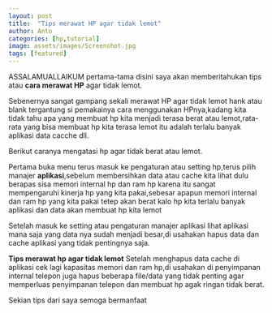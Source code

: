 ```yaml
---
layout: post
title:  "Tips merawat HP agar tidak lemot"
author: Anto
categories: [hp,tutorial]
image: assets/images/Screenshot.jpg
tags: [featured]
---
```


ASSALAMUALLAIKUM pertama-tama disini saya akan memberitahukan tips atau **cara merawat HP** agar tidak lemot.

Sebenernya sangat gampang sekali merawat HP agar tidak lemot hank atau blank tergantung si pemakainya cara menggunakan HPnya,kadang kita tidak tahu apa yang membuat hp kita menjadi terasa berat atau lemot,rata-rata yang bisa membuat hp kita terasa lemot itu adalah terlalu banyak aplikasi data cacche dll.

Berikut caranya mengatasi hp agar tidak berat atau lemot.

Pertama buka menu terus masuk ke pengaturan atau setting hp,terus pilih manajer **aplikasi**,sebelum membersihkan data atau cache kita lihat dulu berapas sisa memori internal hp dan ram hp karena itu sangat mempengaruhi kinerja hp yang kita pakai,sebesar apapun memori internal dan ram hp yang kita pakai tetep akan berat kalo hp kita terlalu banyak aplikasi dan data akan membuat hp kita lemot

Setelah masuk ke setting atau pengaturan manajer aplikasi lihat aplikasi mana saja yang data nya sudah menjadi besar,di usahakan hapus data dan cache aplikasi yang tidak pentingnya saja.

**Tips merawat hp agar tidak lemot**
Setelah menghapus data cache di aplikasi cek lagi kapasitas memori dan ram hp,di usahakan di penyimpanan internal telepon juga hapus beberapa file/data yang tidak penting agar memperluas penyimpanan telepon dan membuat hp agak ringan tidak berat.

Sekian tips dari saya semoga bermanfaat
